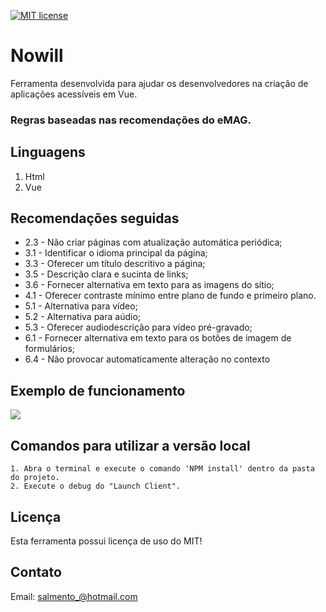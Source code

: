 [![MIT license](https://img.shields.io/badge/license-MIT-blue.svg)](https://github.com/leonardosalmento/nowill/blob/master/LICENSE)

# Nowill
Ferramenta desenvolvida para ajudar os desenvolvedores na criação de aplicações acessíveis em Vue.
### Regras baseadas nas recomendações do eMAG.

##  Linguagens
1. Html
2. Vue

## Recomendações seguidas
- 2.3 - Não criar páginas com atualização automática periódica;
- 3.1 - Identificar o idioma principal da página;
- 3.3 - Oferecer um título descritivo a página;
- 3.5 - Descrição clara e sucinta de links;
- 3.6 - Fornecer alternativa em texto para as imagens do sítio;
- 4.1 - Oferecer contraste mínimo entre plano de fundo e primeiro plano.
- 5.1 - Alternativa para vídeo;
- 5.2 - Alternativa para aúdio;
- 5.3 - Oferecer audiodescrição para vídeo pré-gravado;
- 6.1 - Fornecer alternativa em texto para os botões de imagem de formulários;
- 6.4 - Não provocar automaticamente alteração no contexto


## Exemplo de funcionamento
![](Nowill.gif)



## Comandos para utilizar a versão local
```
1. Abra o terminal e execute o comando 'NPM install' dentro da pasta do projeto.
2. Execute o debug do "Launch Client".
```

## Licença
Esta ferramenta possui licença de uso do MIT!


## Contato
Email: salmento_@hotmail.com
